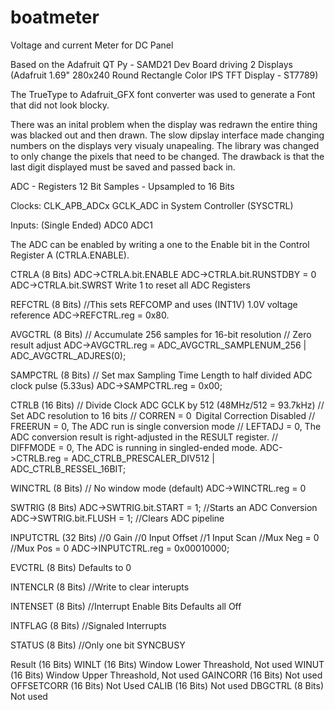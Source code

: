# boatmeter
Voltage and current Meter for DC Panel

Based on the Adafruit QT Py - SAMD21 Dev Board driving 2 Displays (Adafruit 1.69" 280x240 Round Rectangle Color IPS TFT Display - ST7789)

The TrueType to Adafruit_GFX font converter was used to generate a Font that did not look blocky.

There was an inital problem when the display was redrawn the entire thing was blacked out and then drawn.  The slow dipslay interface made changing numbers on the displays very visualy unapealing.  The library was changed to only change the pixels that need to be changed.  The drawback is that the last digit displayed must be saved and passed back in.

ADC - Registers
12 Bit Samples - Upsampled to 16 Bits

Clocks:
  CLK_APB_ADCx
  GCLK_ADC in System Controller (SYSCTRL)

Inputs: (Single Ended)
  ADC0
  ADC1
  
  The ADC can be enabled by writing a one to the Enable bit in the Control Register A (CTRLA.ENABLE).
  
CTRLA (8 Bits)
    ADC->CTRLA.bit.ENABLE
    ADC->CTRLA.bit.RUNSTDBY = 0
    ADC->CTRLA.bit.SWRST Write 1 to reset all ADC Registers
    
REFCTRL (8 Bits)
    //This sets REFCOMP and uses (INT1V) 1.0V voltage reference
    ADC->REFCTRL.reg = 0x80.
    
AVGCTRL (8 Bits)
    // Accumulate 256 samples for 16-bit resolution
    // Zero result adjust
    ADC->AVGCTRL.reg = ADC_AVGCTRL_SAMPLENUM_256 | ADC_AVGCTRL_ADJRES(0);
    
SAMPCTRL (8 Bits)
  // Set max Sampling Time Length to half divided ADC clock pulse (5.33us)
  ADC->SAMPCTRL.reg = 0x00;
  
CTRLB (16 Bits)
  // Divide Clock ADC GCLK by 512 (48MHz/512 = 93.7kHz)
  // Set ADC resolution to 16 bits
  // CORREN = 0 Digital Correction Disabled
  // FREERUN = 0, The ADC run is single conversion mode
  // LEFTADJ = 0, The ADC conversion result is right-adjusted in the RESULT register.
  // DIFFMODE = 0, The ADC is running in singled-ended mode.
  ADC->CTRLB.reg = ADC_CTRLB_PRESCALER_DIV512 | ADC_CTRLB_RESSEL_16BIT;
  
WINCTRL (8 Bits)
  // No window mode (default)
  ADC->WINCTRL.reg = 0
  
SWTRIG (8 Bits)
  ADC->SWTRIG.bit.START = 1; //Starts an ADC Conversion
  ADC->SWTRIG.bit.FLUSH = 1; //Clears ADC pipeline
  
INPUTCTRL (32 Bits)
  //0 Gain
  //0 Input Offset
  //1 Input Scan
  //Mux Neg = 0
  //Mux Pos = 0
  ADC->INPUTCTRL.reg = 0x00010000;
  
EVCTRL (8 Bits)
  Defaults to 0
  
INTENCLR (8 Bits)
    //Write to clear interupts

INTENSET (8 Bits)
    //Interrupt Enable Bits
    Defaults all Off
    
INTFLAG (8 Bits)
    //Signaled Interrupts
    
STATUS (8 Bits)
    //Only one bit SYNCBUSY
    
Result (16 Bits)
WINLT (16 Bits) Window Lower Threashold, Not used
WINUT (16 Bits) Window Upper Threashold, Not used
GAINCORR (16 Bits) Not used
OFFSETCORR (16 Bits) Not Used
CALIB (16 Bits) Not used
DBGCTRL (8 Bits) Not used

  
